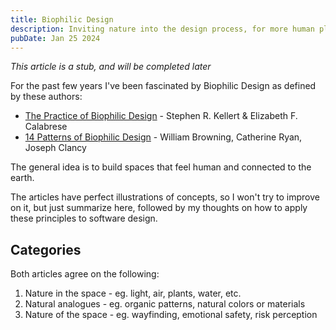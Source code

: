 ```yaml
---
title: Biophilic Design
description: Inviting nature into the design process, for more human places
pubDate: Jan 25 2024
---
```

*This article is a stub, and will be completed later*

For the past few years I've been fascinated by Biophilic Design as defined by these authors:

- [The Practice of Biophilic Design](https://www.biophilic-design.com/) - Stephen R. Kellert & Elizabeth F. Calabrese​
- [14 Patterns of Biophilic Design](https://www.terrapinbrightgreen.com/reports/14-patterns/) - William Browning, Catherine Ryan, Joseph Clancy

The general idea is to build spaces that feel human and connected to the earth.

The articles have perfect illustrations of concepts, so I won't try to improve on it, but just summarize here, followed by my thoughts on how to apply these principles to software design.

## Categories

Both articles agree on the following:

1. Nature in the space - eg. light, air, plants, water, etc.
1. Natural analogues - eg. organic patterns, natural colors or materials
1. Nature of the space - eg. wayfinding, emotional safety, risk perception

